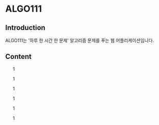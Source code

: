 # ALGO111


## Introduction

ALGO111는 '하루 한 시간 한 문제' 알고리즘 문제를 푸는 웹 어플리케이션입니다.

## Content


<ul>1</ul>
<ul>1</ul>
<ul>1</ul>
<ul>1</ul>
<ul>1</ul>
<ul>1</ul>




